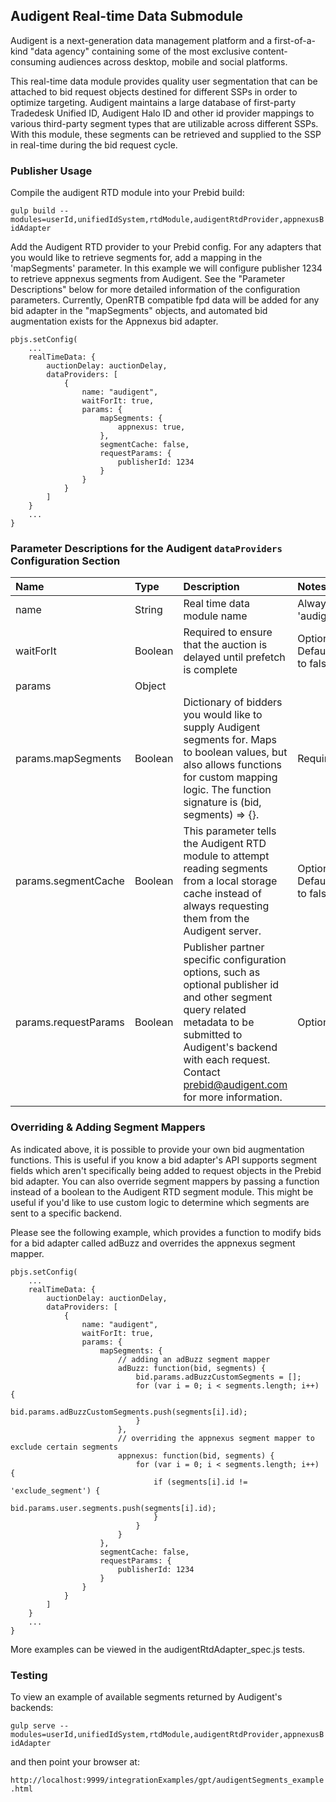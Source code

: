 ## Audigent Real-time Data Submodule

Audigent is a next-generation data management platform and a first-of-a-kind
"data agency" containing some of the most exclusive content-consuming audiences
across desktop, mobile and social platforms.

This real-time data module provides quality user segmentation that can be
attached to bid request objects destined for different SSPs in order to optimize
targeting. Audigent maintains a large database of first-party Tradedesk Unified
ID, Audigent Halo ID and other id provider mappings to various third-party
segment types that are utilizable across different SSPs.  With this module,
these segments can be retrieved and supplied to the SSP in real-time during
the bid request cycle.

### Publisher Usage

Compile the audigent RTD module into your Prebid build:

`gulp build --modules=userId,unifiedIdSystem,rtdModule,audigentRtdProvider,appnexusBidAdapter`

Add the Audigent RTD provider to your Prebid config.  For any adapters
that you would like to retrieve segments for, add a mapping in the 'mapSegments'
parameter.  In this example we will configure publisher 1234 to retrieve
appnexus segments from Audigent. See the "Parameter Descriptions" below for
more detailed information of the configuration parameters. Currently,
OpenRTB compatible fpd data will be added for any bid adapter in the
"mapSegments" objects, and automated bid augmentation exists for the Appnexus
bid adapter.

```
pbjs.setConfig(
    ...
    realTimeData: {
        auctionDelay: auctionDelay,
        dataProviders: [
            {
                name: "audigent",
                waitForIt: true,
                params: {
                    mapSegments: {
                        appnexus: true,
                    },
                    segmentCache: false,
                    requestParams: {
                        publisherId: 1234
                    }
                }
            }
        ]
    }
    ...
}
```

### Parameter Descriptions for the Audigent `dataProviders` Configuration Section

| Name  |Type | Description   | Notes  |
| :------------ | :------------ | :------------ |:------------ |
| name | String | Real time data module name | Always 'audigent' |
| waitForIt | Boolean | Required to ensure that the auction is delayed until prefetch is complete | Optional. Defaults to false |
| params | Object | | |
| params.mapSegments | Boolean | Dictionary of bidders you would like to supply Audigent segments for. Maps to boolean values, but also allows functions for custom mapping logic. The function signature is (bid, segments) => {}. | Required |
| params.segmentCache | Boolean | This parameter tells the Audigent RTD module to attempt reading segments from a local storage cache instead of always requesting them from the Audigent server. | Optional. Defaults to false. |
| params.requestParams | Boolean | Publisher partner specific configuration options, such as optional publisher id and other segment query related metadata to be submitted to Audigent's backend with each request.  Contact prebid@audigent.com for more information. | Optional |

### Overriding & Adding Segment Mappers
As indicated above, it is possible to provide your own bid augmentation
functions.  This is useful if you know a bid adapter's API supports segment
fields which aren't specifically being added to request objects in the Prebid
bid adapter.  You can also override segment mappers by passing a function
instead of a boolean to the Audigent RTD segment module.  This might be useful
if you'd like to use custom logic to determine which segments are sent
to a specific backend.

Please see the following example, which provides a function to modify bids for
a bid adapter called adBuzz and overrides the appnexus segment mapper.

```
pbjs.setConfig(
    ...
    realTimeData: {
        auctionDelay: auctionDelay,
        dataProviders: [
            {
                name: "audigent",
                waitForIt: true,
                params: {
                    mapSegments: {
                        // adding an adBuzz segment mapper
                        adBuzz: function(bid, segments) {
                            bid.params.adBuzzCustomSegments = [];
                            for (var i = 0; i < segments.length; i++) {
                                bid.params.adBuzzCustomSegments.push(segments[i].id);
                            }
                        },
                        // overriding the appnexus segment mapper to exclude certain segments
                        appnexus: function(bid, segments) {
                            for (var i = 0; i < segments.length; i++) {
                                if (segments[i].id != 'exclude_segment') {
                                    bid.params.user.segments.push(segments[i].id);
                                }
                            }
                        }
                    },
                    segmentCache: false,
                    requestParams: {
                        publisherId: 1234
                    }
                }
            }
        ]
    }
    ...
}
```

More examples can be viewed in the audigentRtdAdapter_spec.js tests.

### Testing

To view an example of available segments returned by Audigent's backends:

`gulp serve --modules=userId,unifiedIdSystem,rtdModule,audigentRtdProvider,appnexusBidAdapter`

and then point your browser at:

`http://localhost:9999/integrationExamples/gpt/audigentSegments_example.html`




